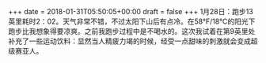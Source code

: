 +++
date = 2018-01-31T05:50:05+00:00
draft = false
+++
1月28日：跑步13英里耗时2：02。天气非常不错，不过太阳下山后有点冷。在58°F/18°C的阳光下跑步比我想象得要凉爽。之前我跑步过程中是不喝水的。这次我试着在第9英里处补充了一些运动饮料：显然当人精疲力竭的时候，经受一点甜味的刺激就会变成超级赛亚人。